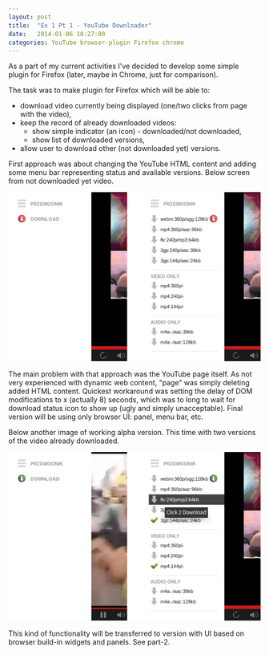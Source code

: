 ```yaml
---
layout: post
title:  "Ex 1 Pt 1 - YouTube Downloader"
date:   2014-01-06 18:27:00
categories: YouTube browser-plugin Firefox chrome
---
```


As a part of my current activities I've decided to develop some simple
plugin for Firefox (later, maybe in Chrome, just for comparison).

The task was to make plugin for Firefox which will be able to:

- download video currently being displayed (one/two clicks from page
with the video),
- keep the record of already downloaded videos:
  - show simple indicator (an icon) - downloaded/not downloaded,
  - show list of downloaded versions,
- allow user to download other (not downloaded yet) versions.

First approach was about changing the YouTube HTML content and adding
some menu bar representing status and available versions. Below screen
from not downloaded yet video.

![Menu element image](/img/ex-1-pt1-old-dwn-clean-vid.png "Clean video downloader v.0.1")

The main problem with that approach was the YouTube page itself. As not very
experienced with dynamic web content, "page" was simply deleting added HTML 
content. Quickest workaround was setting the delay of DOM modifications 
to x (actually 8) seconds, which was to long to wait for download status
icon to show up (ugly and simply unacceptable). Final version will be using
only browser UI: panel, menu bar, etc.

Below another image of working alpha version. This time with two versions
of the video already downloaded. 

![Menu element image](/img/ex-1-pt1-old-dwn-downloaded-vid.png "Already downloaded example")


This kind of functionality will be transferred to version with UI based on
browser build-in widgets and panels. See part-2.

